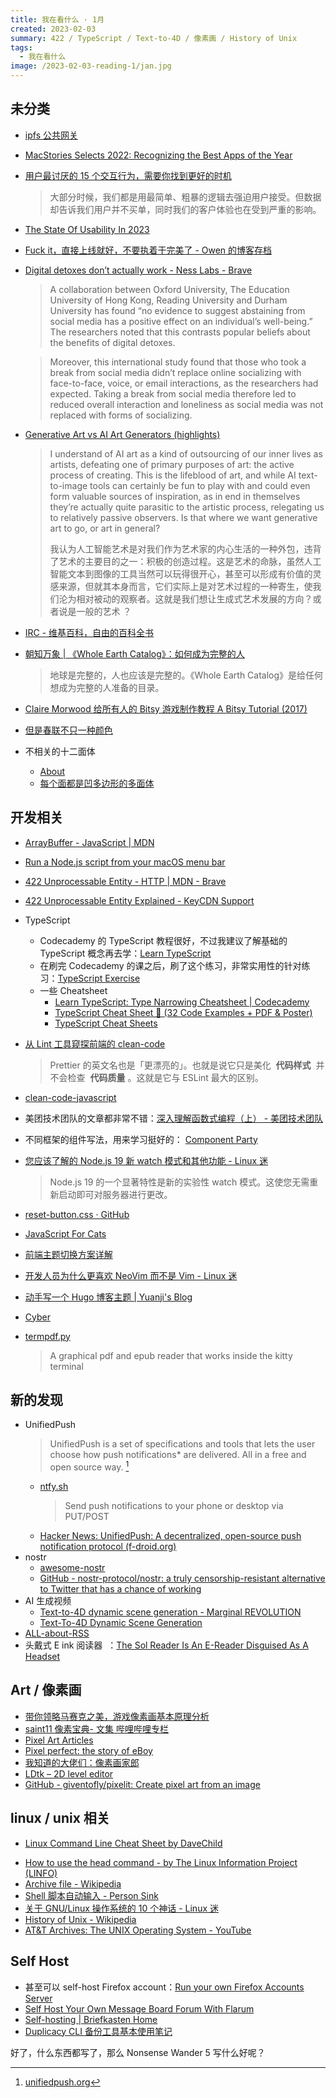 ```yaml
---
title: 我在看什么 · 1月
created: 2023-02-03
summary: 422 / TypeScript / Text-to-4D / 像素画 / History of Unix
tags:
  - 我在看什么
image: /2023-02-03-reading-1/jan.jpg
---
```


## 未分类

- [ipfs 公共网关](https://iui.su/2753/)
- [MacStories Selects 2022: Recognizing the Best Apps of the Year](https://www.macstories.net/stories/macstories-selects-2022-recognizing-the-best-apps-of-the-year/)
- [用户最讨厌的 15 个交互行为，需要你找到更好的时机](https://mp.weixin.qq.com/s/KFTMDzL5Mxulqj3iB0RF6Q)
  > 大部分时候，我们都是用最简单、粗暴的逻辑去强迫用户接受。但数据却告诉我们用户并不买单，同时我们的客户体验也在受到严重的影响。
- [The State Of Usability In 2023](https://www.smashingmagazine.com/2023/01/usability-2023/)
- [Fuck it，直接上线就好，不要执着于完美了 - Owen 的博客存档](https://archive.owenyoung.com/blog/just-make-it-online)
- [Digital detoxes don’t actually work - Ness Labs - Brave](https://nesslabs.com/digital-detoxes)

  > A collaboration between Oxford University, The Education University of Hong Kong, Reading University and Durham University has found “no evidence to suggest abstaining from social media has a positive effect on an individual’s well-being.” The researchers noted that this contrasts popular beliefs about the benefits of digital detoxes.

  > Moreover, this international study found that those who took a break from social media didn’t replace online socializing with face-to-face, voice, or email interactions, as the researchers had expected. Taking a break from social media therefore led to reduced overall interaction and loneliness as social media was not replaced with forms of socializing.

- [Generative Art vs AI Art Generators (highlights)](https://davidmatthew.ie/generative-art-vs-ai-art-generators/)

  > I understand of AI art as a kind of outsourcing of our inner lives as artists, defeating one of primary purposes of art: the active process of creating. This is the lifeblood of art, and while AI text-to-image tools can certainly be fun to play with and could even form valuable sources of inspiration, as in end in themselves they’re actually quite parasitic to the artistic process, relegating us to relatively passive observers. Is that where we want generative art to go, or art in general?
  >
  > 我认为人工智能艺术是对我们作为艺术家的内心生活的一种外包，违背了艺术的主要目的之一：积极的创造过程。这是艺术的命脉，虽然人工智能文本到图像的工具当然可以玩得很开心，甚至可以形成有价值的灵感来源，但就其本身而言，它们实际上是对艺术过程的一种寄生，使我们沦为相对被动的观察者。这就是我们想让生成式艺术发展的方向？或者说是一般的艺术 ？

- [IRC - 维基百科，自由的百科全书](https://zh.wikipedia.org/wiki/IRC)
- [朝知万象 | 《Whole Earth Catalog》：如何成为完整的人](https://archive.ph/Yvpqr)
  > 地球是完整的，人也应该是完整的。《Whole Earth Catalog》是给任何想成为完整的人准备的目录。
- [Claire Morwood 给所有人的 Bitsy 游戏制作教程 A Bitsy Tutorial (2017) ](https://mp.weixin.qq.com/s/mBZMUrvM2Ko4E__VgGiyiw)
- [但是春联不只一种颜色](https://mp.weixin.qq.com/s/XQeYHUe31qAvzXV0FrXlMQ)
- 不相关的十二面体
  - [About](https://a.exozy.me/about/)
  - [每个面都是凹多边形的多面体](http://www.matrix67.com/blog/archives/7132)

## 开发相关

- [ArrayBuffer - JavaScript | MDN](https://developer.mozilla.org/zh-CN/docs/Web/JavaScript/Reference/Global_Objects/ArrayBuffer)
- [Run a Node.js script from your macOS menu bar](https://flaviocopes.com/run-a-nodejs-script-from-your-macos-menu-bar/)
- [422 Unprocessable Entity - HTTP | MDN - Brave](https://developer.mozilla.org/zh-CN/docs/Web/HTTP/Status/422)
- [422 Unprocessable Entity Explained - KeyCDN Support](https://www.keycdn.com/support/422-unprocessable-entity)
- TypeScript
  - Codecademy 的 TypeScript 教程很好，不过我建议了解基础的 TypeScript 概念再去学：[Learn TypeScript](https://www.codecademy.com/learn/learn-typescript)
  - 在刷完 Codecademy 的课之后，刷了这个练习，非常实用性的针对练习：[TypeScript Exercise](https://typescript-exercises.github.io/)
  - 一些 Cheatsheet
    - [Learn TypeScript: Type Narrowing Cheatsheet | Codecademy ](https://www.codecademy.com/learn/learn-typescript/modules/learn-typescript-type-narrowing/cheatsheet)
    - [TypeScript Cheat Sheet 📄 (32 Code Examples + PDF & Poster)](https://www.doabledanny.com/typescript-cheat-sheet)
    - [TypeScript Cheat Sheets](https://www.typescriptlang.org/cheatsheets)
- [从 Lint 工具窥探前端的 clean-code](https://mp.weixin.qq.com/s/0VndF1TFxXiuuqQnz9Xswg)

  > Prettier 的英文名也是「更漂亮的」。也就是说它只是美化  **代码样式**  并不会检查  **代码质量** 。这就是它与 ESLint 最大的区别。

- [clean-code-javascript](https://github.com/ryanmcdermott/clean-code-javascript)
- 美团技术团队的文章都非常不错：[深入理解函数式编程（上） - 美团技术团队](https://tech.meituan.com/2022/10/13/dive-into-functional-programming-01.html)
- 不同框架的组件写法，用来学习挺好的： [Component Party](https://component-party.dev/)
- [您应该了解的 Node.js 19 新 watch 模式和其他功能 - Linux 迷](https://www.linuxmi.com/node-js-19-watch-mode.html)
  > Node.js 19 的一个显著特性是新的实验性 watch 模式。这使您无需重新启动即可对服务器进行更改。
- [reset-button.css · GitHub](https://gist.github.com/MoOx/9137295)
- [JavaScript For Cats](http://jsforcats.com/)
- [前端主题切换方案详解](https://mp.weixin.qq.com/s/KMFarLh0Xjl-NYmkxFZRrg)
- [开发人员为什么更喜欢 NeoVim 而不是 Vim - Linux 迷](https://www.linuxmi.com/neovim-vs-vim.html)
- [动手写一个 Hugo 博客主题 | Yuanji's Blog](https://blog.gimo.me/posts/creating-a-hugo-theme/)
- [Cyber](https://cyberscript.dev/)
- [termpdf.py](https://github.com/dsanson/termpdf.py)
  > A graphical pdf and epub reader that works inside the kitty terminal

## 新的发现

- UnifiedPush
  > UnifiedPush is a set of specifications and tools that lets the user choose how push notifications\* are delivered. All in a free and open source way. [^1]
  - [ntfy.sh](https://ntfy.sh/)
    > Send push notifications to your phone or desktop via PUT/POST
  - [Hacker News: UnifiedPush: A decentralized, open-source push notification protocol (f-droid.org)](https://news.ycombinator.com/item?id=34094497)
- nostr
  - [awesome-nostr](https://github.com/aljazceru/awesome-nostr)
  - [GitHub - nostr-protocol/nostr: a truly censorship-resistant alternative to Twitter that has a chance of working](https://github.com/nostr-protocol/nostr)
- AI 生成视频
  - [Text-to-4D dynamic scene generation - Marginal REVOLUTION](https://marginalrevolution.com/marginalrevolution/2023/01/text-to-4d-dynamic-scene-generation.html)
  - [Text-To-4D Dynamic Scene Generation](https://make-a-video3d.github.io/)
- [ALL-about-RSS](https://github.com/AboutRSS/ALL-about-RSS)
- 头戴式 E ink 阅读器  ：[The Sol Reader Is An E-Reader Disguised As A Headset](https://screenrant.com/sol-reader-head-mounted-ereader/)

## Art / 像素画

- [带你领略马赛克之美，游戏像素画基本原理分析](https://mp.weixin.qq.com/s/2sgLpsflpj_ZYNZRg0TrDQ)
- [saint11 像素宝典- 文集 哔哩哔哩专栏](https://www.bilibili.com/read/readlist/rl38114)
- [Pixel Art Articles](https://saint11.org/pixel_articles/)
- [Pixel perfect: the story of eBoy](https://www.theverge.com/2014/6/17/5803850/pixel-perfect-the-story-of-eboy)
- [我知道的大佬们：像素画家郎](https://mp.weixin.qq.com/s/F81nF-QbYt0IX5lYmnjtPA)
- [LDtk – 2D level editor](https://ldtk.io/)
- [GitHub - giventofly/pixelit: Create pixel art from an image](https://github.com/giventofly/pixelit)

## linux / unix 相关

- [Linux Command Line Cheat Sheet by DaveChild](https://cheatography.com/davechild/cheat-sheets/linux-command-line/)

* [How to use the head command - by The Linux Information Project (LINFO)](http://www.linfo.org/head.html)
* [Archive file - Wikipedia](https://en.wikipedia.org/wiki/Archive_file)
* [Shell 脚本自动输入 - Person Sink](https://ignorantshr.github.io/person-blog/shell/shell%E8%84%9A%E6%9C%AC%E8%87%AA%E5%8A%A8%E8%BE%93%E5%85%A5/)
* [关于 GNU/Linux 操作系统的 10 个神话 - Linux 迷](https://www.linuxmi.com/gnu-linux-myths.html)
* [History of Unix - Wikipedia](https://en.wikipedia.org/wiki/History_of_Unix)
* [AT&T Archives: The UNIX Operating System - YouTube](https://www.youtube.com/watch?v=tc4ROCJYbm0)

## Self Host

- 甚至可以 self-host Firefox account：[Run your own Firefox Accounts Server](https://mozilla-services.readthedocs.io/en/latest/howtos/run-fxa.html)
- [Self Host Your Own Message Board Forum With Flarum](https://noted.lol/self-host-your-own-message-board-forum-with-flarum/)
- [Self-hosting | Briefkasten Home](https://docs.briefkastenhq.com/docs/self-hosting.html)
- [Duplicacy CLI 备份工具基本使用笔记](https://www.dejavu.moe/posts/duplicacy-cli-basic-guide/)

好了，什么东西都写了，那么 Nonsense Wander 5 写什么好呢？

[^1]: [unifiedpush.org](https://unifiedpush.org/)
